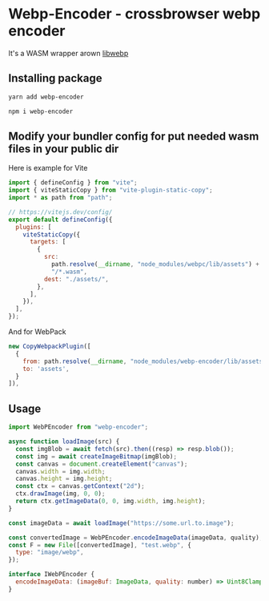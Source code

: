 # Webp-Encoder - crossbrowser webp encoder

It's a WASM wrapper arown [libwebp](https://github.com/webmproject/libwebp.git)

## Installing package

```bash
yarn add webp-encoder
```

```bash
npm i webp-encoder
```

## Modify your bundler config for put needed wasm files in your public dir

Here is example for Vite

```javascript
import { defineConfig } from "vite";
import { viteStaticCopy } from "vite-plugin-static-copy";
import * as path from "path";

// https://vitejs.dev/config/
export default defineConfig({
  plugins: [
    viteStaticCopy({
      targets: [
        {
          src:
            path.resolve(__dirname, "node_modules/webpc/lib/assets") +
            "/*.wasm",
          dest: "./assets/",
        },
      ],
    }),
  ],
});
```
And for WebPack

```javascript
new CopyWebpackPlugin([
  {
    from: path.resolve(__dirname, "node_modules/webp-encoder/lib/assets") + '/*.wasm',
    to: 'assets',
  }
]),
```

## Usage

```javascript
import WebPEncoder from "webp-encoder";

async function loadImage(src) {
  const imgBlob = await fetch(src).then((resp) => resp.blob());
  const img = await createImageBitmap(imgBlob);
  const canvas = document.createElement("canvas");
  canvas.width = img.width;
  canvas.height = img.height;
  const ctx = canvas.getContext("2d");
  ctx.drawImage(img, 0, 0);
  return ctx.getImageData(0, 0, img.width, img.height);
}

const imageData = await loadImage("https://some.url.to.image");

const convertedImage = WebPEncoder.encodeImageData(imageData, quality);
const F = new File([convertedImage], "test.webp", {
  type: "image/webp",
});
```

```javascript
interface IWebPEncoder {
  encodeImageData: (imageBuf: ImageData, quality: number) => Uint8ClampedArray;
}
```

